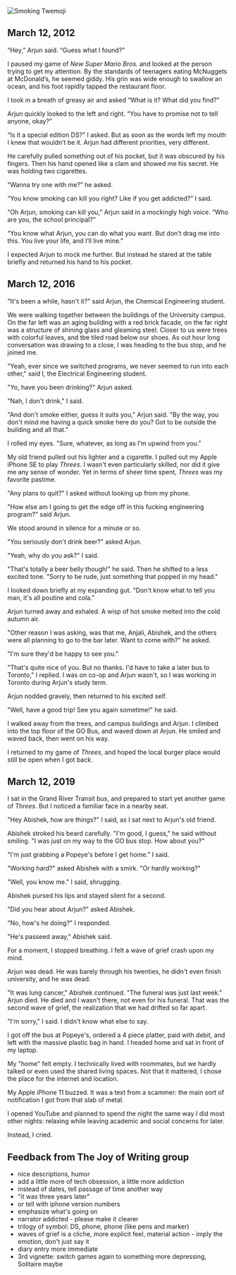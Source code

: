 ![Smoking Twemoji](/j-smoking/attachments/thumbnail.svg)

## March 12, 2012

“Hey,” Arjun said. “Guess what I found?”

I paused my game of *New Super Mario Bros.* and looked at the person trying to get my attention. By the standards of teenagers eating McNuggets at McDonald’s, he seemed giddy. His grin was wide enough to swallow an ocean, and his foot rapidly tapped the restaurant floor.

I took in a breath of greasy air and asked “What is it? What did you find?”

Arjun quickly looked to the left and right. “You have to promise not to tell anyone, okay?”

“Is it a special edition DS?” I asked. But as soon as the words left my mouth I knew that wouldn’t be it. Arjun had different priorities, very different.

He carefully pulled something out of his pocket, but it was obscured by his fingers. Then his hand opened like a clam and showed me his secret.
He was holding two cigarettes.

“Wanna try one with me?” he asked.

“You know smoking can kill you right? Like if you get addicted?” I said.

“Oh Arjun, smoking can kill you,” Arjun said in a mockingly high voice. “Who are you, the school principal?”

“You know what Arjun, you can do what you want. But don’t drag me into this. You live your life, and I’ll live mine.”

I expected Arjun to mock me further. But instead he stared at the table briefly and returned his hand to his pocket.

## March 12, 2016

"It's been a while, hasn't it?" said Arjun, the Chemical Engineering student.

We were walking together between the buildings of the University campus. On the far left was an aging building with a red brick facade, on the far right was a structure of shining glass and gleaming steel. Closer to us were trees with colorful leaves, and tbe tiled road below our shoes. As out hour long conversation was drawing to a close, I was heading to the bus stop, and he joined me.

"Yeah, ever since we switched programs, we never seemed to run into each other," said I, the Electrical Engineering student.

"Yo, have you been drinking?" Arjun asked.

"Nah, I don't drink," I said.

"And don't smoke either, guess it suits you," Arjun said. "By the way, you don't mind me having a quick smoke here do you? Got to be outside the building and all that."

I rolled my eyes. "Sure, whatever, as long as I'm upwind from you."

My old friend pulled out his lighter and a cigarette. I pulled out my Apple iPhone SE to play *Threes*. I wasn't even particularly skilled, nor did it give me any sense of wonder. Yet in terms of sheer time spent, *Threes* was my favorite pastime.

"Any plans to quit?" I asked without looking up from my phone.

"How else am I going to get the edge off in this fucking engineering program?" said Arjun.

We stood around in silence for a minute or so.

"You seriously don't drink beer?" asked Arjun.

"Yeah, why do you ask?" I said.

"That's totally a beer belly though!" he said. Then he shifted to a less excited tone. "Sorry to be rude, just something that popped in my head."

I looked down briefly at my expanding gut. "Don't know what to tell you man, it's all poutine and cola."

Arjun turned away and exhaled. A wisp of hot smoke melted into the cold autumn air.

"Other reason I was asking, was that me, Anjali, Abishek, and the others were all planning to go to the bar later. Want to come with?" he asked. 

"I'm sure they'd be happy to see you."

"That's quite nice of you. But no thanks. I'd have to take a later bus to Toronto," I replied. I was on co-op and Arjun wasn't, so I was working in Toronto during Arjun's study term.

Arjun nodded gravely, then returned to his excited self.

"Well, have a good trip! See you again sometime!" he said.

I walked away from the trees, and campus buildings and Arjun. I climbed into the top floor of the GO Bus, and waved down at Arjun. He smiled and waved back, then went on his way.

I returned to my game of *Threes*, and hoped the local burger place would still be open when I got back.

## March 12, 2019

I sat in the Grand River Transit bus, and prepared to start yet another game of *Threes*. But I noticed a familiar face in a nearby seat.

"Hey Abishek, how are things?" I said, as I sat next to Arjun's old friend.

Abishek stroked his beard carefully. "I'm good, I guess," he said without smiling. "I was just on my way to the GO bus stop. How about you?"

"I'm just grabbing a Popeye's before I get home." I said.

"Working hard?" asked Abishek with a smirk. "Or hardly working?"

"Well, you know me." I said, shrugging.

Abishek pursed his lips and stayed silent for a second.

"Did you hear about Arjun?" asked Abishek.

"No, how's he doing?" I responded.

"He's passeed away," Abishek said.

For a moment, I stopped breathing. I felt a wave of grief crash upon my mind.

Arjun was dead. He was barely through his twenties, he didn't even finish university, and he was dead.

"It was lung cancer," Abishek continued. "The funeral was just last week."
Arjun died. He died and I wasn't there, not even for his funeral. That was the second wave of grief, the realization that we had drifted so far apart.

"I'm sorry," I said. I didn't know what else to say.

I got off the bus at Popeye's, ordered a 4 piece platter, paid with debit, and left with the massive plastic bag in hand. I headed home and sat in front of my laptop.

My "home" felt empty. I technically lived with roommates, but we hardly talked or even used the shared living spaces. Not that it mattered, I chose the place for the internet and location.

My Apple iPhone 11 buzzed. It was a text from a scammer: the main sort of notification I got from that slab of metal.

I opened YouTube and planned to spend the night the same way I did most other nights: relaxing while leaving academic and social concerns for later.

Instead, I cried.

## Feedback from The Joy of Writing group

+ nice descriptions, humor
+ add a little more of tech obsession, a little more addiction
+ instead of dates, tell passage of time another way
 + "it was three years later"
 + or tell with iphone version numbers
+ emphasize what's going on
+ narrator addicted - please make it clearer
+ trilogy of symbol: DS, phone, phone (like pens and marker)
+ waves of grief is a cliche, more explicit feel, material action - imply the emotion, don't just say it
+ diary entry more immediate
+ 3rd vignette: switch games again to something more depressing, Solitaire maybe